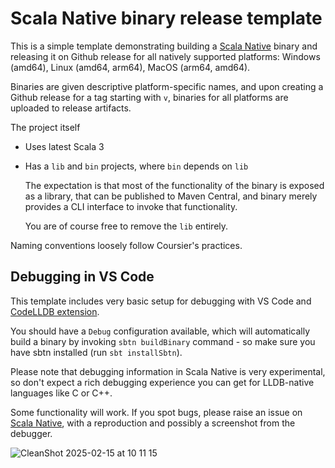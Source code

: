 # Scala Native binary release template

This is a simple template demonstrating building a [Scala Native](https://scala-native.org/) binary and releasing it 
on Github release for all natively supported platforms: Windows (amd64), Linux (amd64, arm64), 
MacOS (arm64, amd64).

Binaries are given descriptive platform-specific names, and upon creating a Github release 
for a tag starting with `v`, binaries for all platforms are uploaded to release artifacts.

The project itself

- Uses latest Scala 3
- Has a `lib` and `bin` projects, where `bin` depends on `lib`

  The expectation is that most of the functionality of the binary is exposed as a library,
  that can be published to Maven Central, and binary merely provides a CLI interface to 
  invoke that functionality.

  You are of course free to remove the `lib` entirely.

Naming conventions loosely follow Coursier's practices.

## Debugging in VS Code

This template includes very basic setup for debugging with VS Code and [CodeLLDB extension](https://marketplace.visualstudio.com/items?itemName=vadimcn.vscode-lldb).

You should have a `Debug` configuration available, which will automatically build a binary by invoking `sbtn buildBinary` command - 
so make sure you have sbtn installed (run `sbt installSbtn`).

Please note that debugging information in Scala Native is very experimental, so don't expect a rich debugging experience you can 
get for LLDB-native languages like C or C++.

Some functionality will work. If you spot bugs, please raise an issue on [Scala Native](https://github.com/scala-native/scala-native/),
with a reproduction and possibly a screenshot from the debugger.

![CleanShot 2025-02-15 at 10 11 15](https://github.com/user-attachments/assets/916c37e3-9298-4992-97bf-e49be805e0b9)
